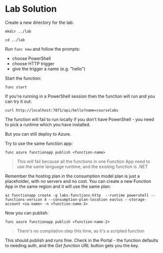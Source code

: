 # Lab Solution

Create a new directory for the lab:

```
mkdir ../lab 

cd ../lab
```

Run `func new` and follow the prompts:

- choose PowerShell
- choose HTTP trigger
- give the trigger a name (e.g. "hello")

Start the function:

```
func start
```

If you're running in a PowerShell session then the function will run and you can try it out:

```
curl http://localhost:7071/api/hello?name=courselabs
```

The function will fail to run locally if you don't have PowerShell - you need to pick a runtime which you have installed.

But you can still deploy to Azure.

Try to use the same function app:

```
func azure functionapp publish <function-name>
```

> This will fail because all the functions in one Function App need to use the same language runtime, and the existing function is .NET

Remember the hosting plan in the consumption model plan is just a placeholder, with no servers and no cost. You can create a new Function App in the same region and it will use the same plan:

```
az functionapp create -g labs-functions-http  --runtime powershell --functions-version 4 --consumption-plan-location eastus --storage-account <sa-name> -n <function-name-2> 
```

Now you can publish:

```
func azure functionapp publish <function-name-2>
```

> There's no compilation step this time, as it's a scripted function

This should publish and runs fine. Check in the Portal - the function defaults to needing auth, and the _Get function URL_ button gets you the key.